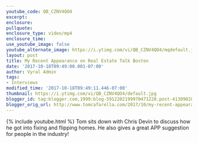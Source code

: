 ```yaml
---
youtube_code: QB_CZNV4QO4
excerpt:
enclosure:
pullquote:
enclosure_type: video/mp4
enclosure_time:
use_youtube_image: false
youtube_alternate_image: https://i.ytimg.com/vi/QB_CZNV4QO4/mqdefault.jpg
layout: post
title: My Recent Appearance on Real Estate Talk Boston
date: '2017-10-18T09:49:00.001-07:00'
author: Vyral Admin
tags:
- Interviews
modified_time: '2017-10-18T09:49:11.446-07:00'
thumbnail: https://i.ytimg.com/vi/QB_CZNV4QO4/default.jpg
blogger_id: tag:blogger.com,1999:blog-5912202199970471220.post-4130982812507753175
blogger_orig_url: http://www.tomcafarella.com/2017/10/my-recent-appearance-on-real-estate.html
---
```

{% include youtube.html %}
Tom sits down with Chris Devin to discuss how he got into fixing and flipping homes. He also gives a great APP suggestion for people in the industry!